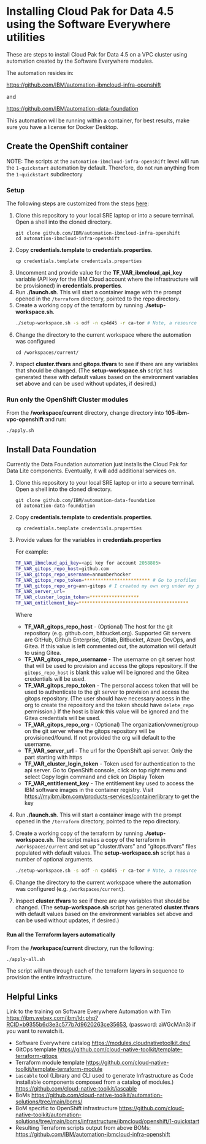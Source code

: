 # Installing Cloud Pak for Data 4.5 using the Software Everywhere utilities

These are steps to install Cloud Pak for Data 4.5 on a VPC cluster using automation created by the Software Everywhere modules.

The automation resides in: 

https://github.com/IBM/automation-ibmcloud-infra-openshift

and

https://github.com/IBM/automation-data-foundation

This automation will be running within a container, for best results, make sure you have a license for Docker Desktop.

## Create the OpenShift container
NOTE: The scripts at the `automation-ibmcloud-infra-openshift` level will run the `1-quickstart` automation by default.  Therefore, do not run anything from the `1-quickstart` subdirectory

### Setup
The following steps are customized from the steps [here](https://github.com/IBM/automation-ibmcloud-infra-openshift/blob/main/README.md#setup):

1. Clone this repository to your local SRE laptop or into a secure terminal. Open a shell into the cloned directory.
    ```shell
    git clone github.com/IBM/automation-ibmcloud-infra-openshift
    cd automation-ibmcloud-infra-openshift
    ```
2. Copy **credentials.template** to **credentials.properties**.
    ```shell
    cp credentials.template credentials.properties
    ```
3. Uncomment and provide value for the **TF_VAR_ibmcloud_api_key** variable (API key for the IBM Cloud account where the infrastructure will be provisioned) in **credentials.properties**.
4. Run **./launch.sh**. This will start a container image with the prompt opened in the `/terraform` directory, pointed to the repo directory.
5. Create a working copy of the terraform by running **./setup-workspace.sh**. 
    ```bash
    ./setup-workspace.sh -s odf -n cp4d45 -r ca-tor # Note, a resource group will be created and all resources will be prefixed from the -n value   
    ```
6. Change the directory to the current workspace where the automation was configured 
    ```
    cd /workspaces/current/
    ```
7. Inspect **cluster.tfvars** and **gitops.tfvars** to see if there are any variables that should be changed. (The **setup-workspace.sh** script has generated these with default values based on the environment variables set above and can be used without updates, if desired.)

### Run only the OpenShift Cluster modules

From the **/workspace/current** directory, change directory into **105-ibm-vpc-openshift** and run:

```shell
./apply.sh
```

## Install Data Foundation

Currently the Data Foundation automation just installs the Cloud Pak for Data Lite components.  Eventually, it will add additional services on.

1. Clone this repository to your local SRE laptop or into a secure terminal. Open a shell into the cloned directory.
    ```shell
    git clone github.com/IBM/automation-data-foundation 
    cd automation-data-foundation 
    ```
2. Copy **credentials.template** to **credentials.properties**.
    ```shell
    cp credentials.template credentials.properties
    ```
3. Provide values for the variables in **credentials.properties** 

   For example:
      ```bash
      TF_VAR_ibmcloud_api_key=<api key for account 2058805>
      TF_VAR_gitops_repo_host=github.com
      TF_VAR_gitops_repo_username=annumberhocker
      TF_VAR_gitops_repo_token=************************ # Go to profiles settings, developer settings, choose `repo` and `delete_repo` permissions.
      TF_VAR_gitops_repo_org=ann-gitops # I created my own org under my private username to isolate the repos created by ArgoCD 
      TF_VAR_server_url=
      TF_VAR_cluster_login_token=******************
      TF_VAR_entitlement_key=****************************************

      ```
   Where
   - **TF_VAR_gitops_repo_host** - (Optional) The host for the git repository (e.g. github.com, bitbucket.org). Supported Git servers are GitHub, Github Enterprise, Gitlab, Bitbucket, Azure DevOps, and Gitea. If this value is left commented out, the automation will default to using Gitea.
   - **TF_VAR_gitops_repo_username** - The username on git server host that will be used to provision and access the gitops repository. If the `gitops_repo_host` is blank this value will be ignored and the Gitea credentials will be used.
   - **TF_VAR_gitops_repo_token** - The personal access token that will be used to authenticate to the git server to provision and access the gitops repository. (The user should have necessary access in the org to create the repository and the token should have `delete_repo` permission.) If the host is blank this value will be ignored and the Gitea credentials will be used.
   - **TF_VAR_gitops_repo_org** - (Optional) The organization/owner/group on the git server where the gitops repository will be provisioned/found. If not provided the org will default to the username.
   - **TF_VAR_server_url** - The url for the OpenShift api server. Only the part starting with https
   - **TF_VAR_cluster_login_token** - Token used for authentication to the api server. Go to OpenShift console, click on top right menu and select Copy login command and click on Display Token
   - **TF_VAR_entitlement_key** - The entitlement key used to access the IBM software images in the container registry. Visit https://myibm.ibm.com/products-services/containerlibrary to get the key

4. Run **./launch.sh**. This will start a container image with the prompt opened in the `/terraform` directory, pointed to the repo directory.
5. Create a working copy of the terraform by running **./setup-workspace.sh**. The script makes a copy of the terraform in `/workspaces/current` and set up "cluster.tfvars" and "gitops.tfvars" files populated with default values. The **setup-workspace.sh** script has a number of optional arguments.

    ```bash
    ./setup-workspace.sh -s odf -n cp4d45 -r ca-tor # Note, a resource group will be created and all resources will be prefixed from the -n value   
    ```
    
6. Change the directory to the current workspace where the automation was configured (e.g. `/workspaces/current`).
7. Inspect **cluster.tfvars** to see if there are any variables that should be changed. (The **setup-workspace.sh** script has generated **cluster.tfvars** with default values based on the environment variables set above and can be used without updates, if desired.)
#### Run all the Terraform layers automatically

From the **/workspace/current** directory, run the following:

```shell
./apply-all.sh
```

The script will run through each of the terraform layers in sequence to provision the entire infrastructure.
## Helpful Links
Link to the training on Software Everywhere Automation with Tim https://ibm.webex.com/ibm/ldr.php?RCID=b9355b6d3e3c577b7d9620263ce35653, (password: aWGcMAn3) if you want to rewatch it.

- Software Everywhere catalog https://modules.cloudnativetoolkit.dev/
- GitOps template https://github.com/cloud-native-toolkit/template-terraform-gitops
- Terraform module template https://github.com/cloud-native-toolkit/template-terraform-module
- `iascable` tool (Library and CLI used to generate Infrastructure as Code installable components composed from a catalog of modules.) https://github.com/cloud-native-toolkit/iascable
- BoMs https://github.com/cloud-native-toolkit/automation-solutions/tree/main/boms/
- BoM specific to OpenShift infrastructure https://github.com/cloud-native-toolkit/automation-solutions/tree/main/boms/infrastructure/ibmcloud/openshift/1-quickstart
- Resulting Terraform scripts output from above BOMs: https://github.com/IBM/automation-ibmcloud-infra-openshift
